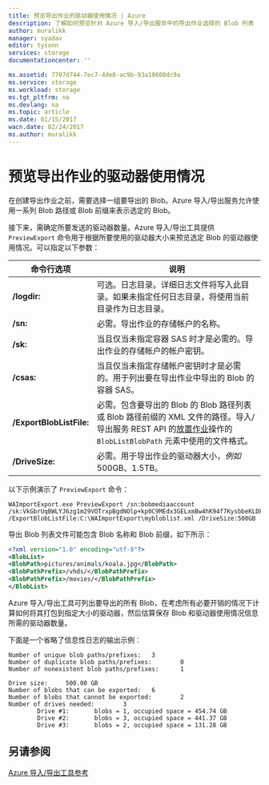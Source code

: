 ```yaml
---
title: 预览导出作业的驱动器使用情况 | Azure
description: 了解如何预览针对 Azure 导入/导出服务中的导出作业选择的 Blob 列表
author: muralikk
manager: syadav
editor: tysonn
services: storage
documentationcenter: ''

ms.assetid: 7707d744-7ec7-4de8-ac9b-93a18608dc9a
ms.service: storage
ms.workload: storage
ms.tgt_pltfrm: na
ms.devlang: na
ms.topic: article
ms.date: 01/15/2017
wacn.date: 02/24/2017
ms.author: muralikk
---
```


# 预览导出作业的驱动器使用情况
在创建导出作业之前，需要选择一组要导出的 Blob。Azure 导入/导出服务允许使用一系列 Blob 路径或 Blob 前缀来表示选定的 Blob。

 接下来，需确定所要发送的驱动器数量。Azure 导入/导出工具提供 `PreviewExport` 命令用于根据所要使用的驱动器大小来预览选定 Blob 的驱动器使用情况。可以指定以下参数：

|命令行选项|说明|  
|--------------------------|-----------------|  
|**/logdir:**<LogDirectory>|可选。日志目录。详细日志文件将写入此目录。如果未指定任何日志目录，将使用当前目录作为日志目录。|  
|**/sn:**<StorageAccountName>|必需。导出作业的存储帐户的名称。|  
|**/sk:**<StorageAccountKey>|当且仅当未指定容器 SAS 时才是必需的。导出作业的存储帐户的帐户密钥。|  
|**/csas:**<ContainerSas>|当且仅当未指定存储帐户密钥时才是必需的。用于列出要在导出作业中导出的 Blob 的容器 SAS。|  
|**/ExportBlobListFile:**<ExportBlobListFile>|必需。包含要导出的 Blob 的 Blob 路径列表或 Blob 路径前缀的 XML 文件的路径。导入/导出服务 REST API 的[放置作业](https://docs.microsoft.com/en-us/rest/api/storageimportexport/jobs#Jobs_CreateOrUpdate)操作的 `BlobListBlobPath` 元素中使用的文件格式。|  
|**/DriveSize:**<DriveSize>|必需。用于导出作业的驱动器大小，*例如* 500GB、1.5TB。|  

以下示例演示了 `PreviewExport` 命令：

```
WAImportExport.exe PreviewExport /sn:bobmediaaccount /sk:VkGbrUqBWLYJ6zg1m29VOTrxpBgdNOlp+kp0C9MEdx3GELxmBw4hK94f7KysbbeKLDksg7VoN1W/a5UuM2zNgQ== /ExportBlobListFile:C:\WAImportExport\mybloblist.xml /DriveSize:500GB    
```

导出 Blob 列表文件可能包含 Blob 名称和 Blob 前缀，如下所示：

```xml
<?xml version="1.0" encoding="utf-8"?>  
<BlobList>  
<BlobPath>pictures/animals/koala.jpg</BlobPath>  
<BlobPathPrefix>/vhds/</BlobPathPrefix>  
<BlobPathPrefix>/movies/</BlobPathPrefix>  
</BlobList>  
```

Azure 导入/导出工具可列出要导出的所有 Blob，在考虑所有必要开销的情况下计算如何将其打包到指定大小的驱动器，然后估算保存 Blob 和驱动器使用情况信息所需的驱动器数量。

下面是一个省略了信息性日志的输出示例：

```
Number of unique blob paths/prefixes:   3  
Number of duplicate blob paths/prefixes:        0  
Number of nonexistent blob paths/prefixes:      1  

Drive size:     500.00 GB  
Number of blobs that can be exported:   6  
Number of blobs that cannot be exported:        2  
Number of drives needed:        3  
        Drive #1:       blobs = 1, occupied space = 454.74 GB  
        Drive #2:       blobs = 3, occupied space = 441.37 GB  
        Drive #3:       blobs = 2, occupied space = 131.28 GB    
```

## 另请参阅  
[Azure 导入/导出工具参考](./storage-import-export-tool-how-to-v1.md)

<!---HONumber=Mooncake_0220_2017-->